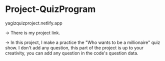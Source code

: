 # Project-QuizProgram

yagizquizproject.netlify.app

-> There is my project link.

-> In this project, I make a practice the "Who wants to be a millionaire" quiz show. I don't add any question, this part of the project is up to your creativity, you can add any question in the code's question data.
